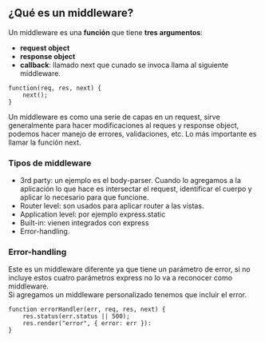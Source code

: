 ## ¿Qué es un middleware?  

Un middleware es una **función** que tiene **tres argumentos**:  
- **request object**
- **response object**
- **callback**: llamado next que cunado se invoca llama al siguiente middleware.

```
function(req, res, next) {
	next();
}
```
Un middleware es como una serie de capas en un request, sirve generalmente para hacer modificaciones al reques y response object, podemos hacer manejo de errores, validaciones, etc. Lo más importante es llamar la función next.  

### Tipos de middleware
- 3rd party: un ejemplo es el body-parser. Cuando lo agregamos a la aplicación lo que hace es intersectar el request, identificar el cuerpo y aplicar lo necesario para que funcione.
- Router level: son usados para aplicar router a las vistas.
- Application level: por ejemplo express.static
- Built-in: vienen integrados con express
- Error-handling.

### Error-handling
Este es un middleware diferente ya que tiene un parámetro de error, si no incluye estos cuatro parámetros express no lo va a reconocer como middleware.  
Si agregamos un middleware personalizado tenemos que incluir el error.

```
function errorHandler(err, req, res, next) {
	res.status(err.status || 500);
	res.render("error", { error: err }):
}
```